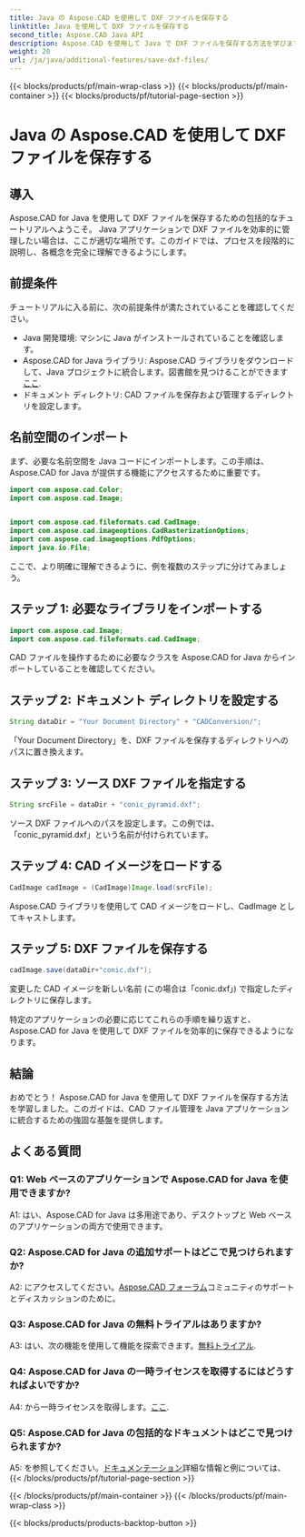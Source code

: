 ```yaml
---
title: Java の Aspose.CAD を使用して DXF ファイルを保存する
linktitle: Java を使用して DXF ファイルを保存する
second_title: Aspose.CAD Java API
description: Aspose.CAD を使用して Java で DXF ファイルを保存する方法を学びます。効率的な CAD ファイル管理については、ステップバイステップのガイドに従ってください。
weight: 20
url: /ja/java/additional-features/save-dxf-files/
---
```


{{< blocks/products/pf/main-wrap-class >}}
{{< blocks/products/pf/main-container >}}
{{< blocks/products/pf/tutorial-page-section >}}

# Java の Aspose.CAD を使用して DXF ファイルを保存する

## 導入

Aspose.CAD for Java を使用して DXF ファイルを保存するための包括的なチュートリアルへようこそ。 Java アプリケーションで DXF ファイルを効率的に管理したい場合は、ここが適切な場所です。このガイドでは、プロセスを段階的に説明し、各概念を完全に理解できるようにします。

## 前提条件

チュートリアルに入る前に、次の前提条件が満たされていることを確認してください。

- Java 開発環境: マシンに Java がインストールされていることを確認します。
-  Aspose.CAD for Java ライブラリ: Aspose.CAD ライブラリをダウンロードして、Java プロジェクトに統合します。図書館を見つけることができます[ここ](https://releases.aspose.com/cad/java/).
- ドキュメント ディレクトリ: CAD ファイルを保存および管理するディレクトリを設定します。

## 名前空間のインポート

まず、必要な名前空間を Java コードにインポートします。この手順は、Aspose.CAD for Java が提供する機能にアクセスするために重要です。

```java
import com.aspose.cad.Color;
import com.aspose.cad.Image;


import com.aspose.cad.fileformats.cad.CadImage;
import com.aspose.cad.imageoptions.CadRasterizationOptions;
import com.aspose.cad.imageoptions.PdfOptions;
import java.io.File;
```

ここで、より明確に理解できるように、例を複数のステップに分けてみましょう。

## ステップ 1: 必要なライブラリをインポートする

```java
import com.aspose.cad.Image;
import com.aspose.cad.fileformats.cad.CadImage;
```

CAD ファイルを操作するために必要なクラスを Aspose.CAD for Java からインポートしていることを確認してください。

## ステップ 2: ドキュメント ディレクトリを設定する

```java
String dataDir = "Your Document Directory" + "CADConversion/";
```

「Your Document Directory」を、DXF ファイルを保存するディレクトリへのパスに置き換えます。

## ステップ 3: ソース DXF ファイルを指定する

```java
String srcFile = dataDir + "conic_pyramid.dxf";
```

ソース DXF ファイルへのパスを設定します。この例では、「conic_pyramid.dxf」という名前が付けられています。

## ステップ 4: CAD イメージをロードする

```java
CadImage cadImage = (CadImage)Image.load(srcFile);
```

Aspose.CAD ライブラリを使用して CAD イメージをロードし、CadImage としてキャストします。

## ステップ 5: DXF ファイルを保存する

```java
cadImage.save(dataDir+"conic.dxf");
```

変更した CAD イメージを新しい名前 (この場合は「conic.dxf」) で指定したディレクトリに保存します。

特定のアプリケーションの必要に応じてこれらの手順を繰り返すと、Aspose.CAD for Java を使用して DXF ファイルを効率的に保存できるようになります。

## 結論

おめでとう！ Aspose.CAD for Java を使用して DXF ファイルを保存する方法を学習しました。このガイドは、CAD ファイル管理を Java アプリケーションに統合するための強固な基盤を提供します。

## よくある質問

### Q1: Web ベースのアプリケーションで Aspose.CAD for Java を使用できますか?

A1: はい、Aspose.CAD for Java は多用途であり、デスクトップと Web ベースのアプリケーションの両方で使用できます。

### Q2: Aspose.CAD for Java の追加サポートはどこで見つけられますか?

 A2: にアクセスしてください。[Aspose.CAD フォーラム](https://forum.aspose.com/c/cad/19)コミュニティのサポートとディスカッションのために。

### Q3: Aspose.CAD for Java の無料トライアルはありますか?

 A3: はい、次の機能を使用して機能を探索できます。[無料トライアル](https://releases.aspose.com/).

### Q4: Aspose.CAD for Java の一時ライセンスを取得するにはどうすればよいですか?

 A4: から一時ライセンスを取得します。[ここ](https://purchase.aspose.com/temporary-license/).

### Q5: Aspose.CAD for Java の包括的なドキュメントはどこで見つけられますか?

 A5: を参照してください。[ドキュメンテーション](https://reference.aspose.com/cad/java/)詳細な情報と例については、
{{< /blocks/products/pf/tutorial-page-section >}}

{{< /blocks/products/pf/main-container >}}
{{< /blocks/products/pf/main-wrap-class >}}

{{< blocks/products/products-backtop-button >}}
